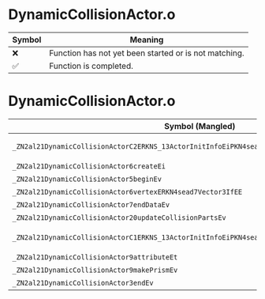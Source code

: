 # DynamicCollisionActor.o
| Symbol | Meaning 
| ------------- | ------------- 
| :x: | Function has not yet been started or is not matching. 
| :white_check_mark: | Function is completed. 


# DynamicCollisionActor.o
| Symbol (Mangled) | Symbol (Demangled) | Decompiled? |
| ------------- |  ------------- | ------------- |
| `_ZN2al21DynamicCollisionActorC2ERKNS_13ActorInitInfoEiPKN4sead8Matrix34IfEEPNS_9HitSensorEPKv` | `al::DynamicCollisionActor::DynamicCollisionActor(al::ActorInitInfo const&,int,sead::Matrix34<float> const*,al::HitSensor *,void const*)` | :x: |
| `_ZN2al21DynamicCollisionActor6createEi` | `al::DynamicCollisionActor::create(int)` | :x: |
| `_ZN2al21DynamicCollisionActor5beginEv` | `al::DynamicCollisionActor::begin(void)` | :x: |
| `_ZN2al21DynamicCollisionActor6vertexERKN4sead7Vector3IfEE` | `al::DynamicCollisionActor::vertex(sead::Vector3<float> const&)` | :x: |
| `_ZN2al21DynamicCollisionActor7endDataEv` | `al::DynamicCollisionActor::endData(void)` | :x: |
| `_ZN2al21DynamicCollisionActor20updateCollisionPartsEv` | `al::DynamicCollisionActor::updateCollisionParts(void)` | :x: |
| `_ZN2al21DynamicCollisionActorC1ERKNS_13ActorInitInfoEiPKN4sead8Matrix34IfEEPNS_9HitSensorEPKv` | `al::DynamicCollisionActor::DynamicCollisionActor(al::ActorInitInfo const&,int,sead::Matrix34<float> const*,al::HitSensor *,void const*)` | :x: |
| `_ZN2al21DynamicCollisionActor9attributeEt` | `al::DynamicCollisionActor::attribute(unsigned short)` | :x: |
| `_ZN2al21DynamicCollisionActor9makePrismEv` | `al::DynamicCollisionActor::makePrism(void)` | :x: |
| `_ZN2al21DynamicCollisionActor3endEv` | `al::DynamicCollisionActor::end(void)` | :x: |

